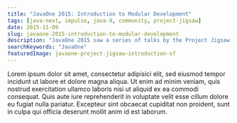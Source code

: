 ```yaml
---
title: "JavaOne 2015: Introduction to Modular Development"
tags: [java-next, impulse, java-9, community, project-jigsaw]
date: 2015-11-09
slug: javaone-2015-introduction-to-modular-development
description: "JavaOne 2015 saw a series of talks by the Project Jigsaw team about modularity in Java 9. This one introduces the basic concepts."
searchKeywords: "JavaOne"
featuredImage: javaone-project-jigsaw-introduction-sf
---
```


Lorem ipsum dolor sit amet, consectetur adipisici elit, sed eiusmod tempor incidunt ut labore et dolore magna aliqua.
Ut enim ad minim veniam, quis nostrud exercitation ullamco laboris nisi ut aliquid ex ea commodi consequat.
Quis aute iure reprehenderit in voluptate velit esse cillum dolore eu fugiat nulla pariatur.
Excepteur sint obcaecat cupiditat non proident, sunt in culpa qui officia deserunt mollit anim id est laborum.